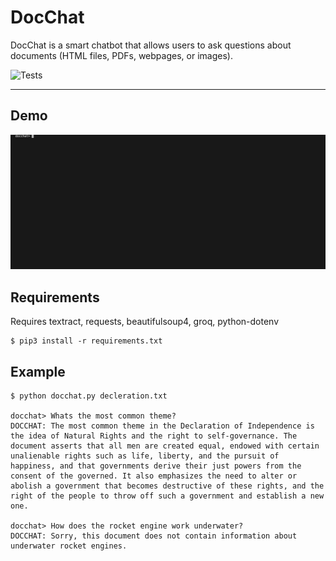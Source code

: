 # DocChat

DocChat is a smart chatbot that allows users to ask questions about documents (HTML files, PDFs, webpages, or images).  


![Tests](https://github.com/m1keh0uk/docchat/actions/workflows/tests.yml/badge.svg)

---

## Demo

![Demo](media/example_gif.gif)




## Requirements

Requires textract, requests, beautifulsoup4, groq, python-dotenv

```
$ pip3 install -r requirements.txt
```

## Example

```
$ python docchat.py decleration.txt

docchat> Whats the most common theme?
DOCCHAT: The most common theme in the Declaration of Independence is the idea of Natural Rights and the right to self-governance. The document asserts that all men are created equal, endowed with certain unalienable rights such as life, liberty, and the pursuit of happiness, and that governments derive their just powers from the consent of the governed. It also emphasizes the need to alter or abolish a government that becomes destructive of these rights, and the right of the people to throw off such a government and establish a new one.

docchat> How does the rocket engine work underwater?
DOCCHAT: Sorry, this document does not contain information about underwater rocket engines.
```